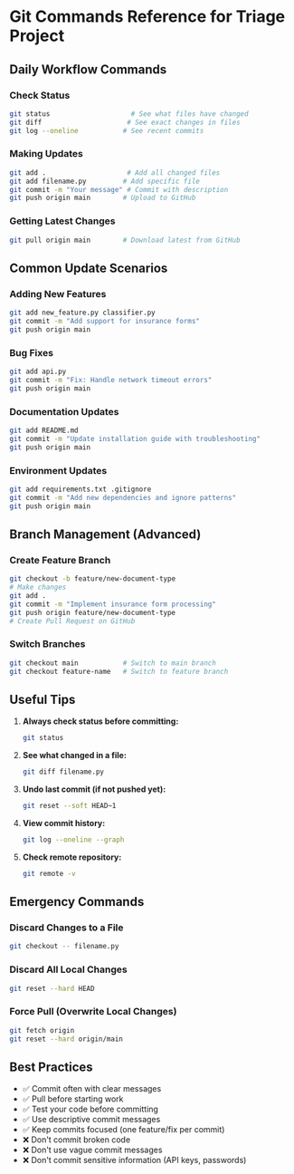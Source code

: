 # Git Commands Reference for Triage Project

## Daily Workflow Commands

### Check Status
```bash
git status                    # See what files have changed
git diff                     # See exact changes in files
git log --oneline           # See recent commits
```

### Making Updates
```bash
git add .                    # Add all changed files
git add filename.py         # Add specific file
git commit -m "Your message" # Commit with description
git push origin main        # Upload to GitHub
```

### Getting Latest Changes
```bash
git pull origin main        # Download latest from GitHub
```

## Common Update Scenarios

### Adding New Features
```bash
git add new_feature.py classifier.py
git commit -m "Add support for insurance forms"
git push origin main
```

### Bug Fixes
```bash
git add api.py
git commit -m "Fix: Handle network timeout errors"
git push origin main
```

### Documentation Updates
```bash
git add README.md
git commit -m "Update installation guide with troubleshooting"
git push origin main
```

### Environment Updates
```bash
git add requirements.txt .gitignore
git commit -m "Add new dependencies and ignore patterns"
git push origin main
```

## Branch Management (Advanced)

### Create Feature Branch
```bash
git checkout -b feature/new-document-type
# Make changes
git add .
git commit -m "Implement insurance form processing"
git push origin feature/new-document-type
# Create Pull Request on GitHub
```

### Switch Branches
```bash
git checkout main           # Switch to main branch
git checkout feature-name   # Switch to feature branch
```

## Useful Tips

1. **Always check status before committing:**
   ```bash
   git status
   ```

2. **See what changed in a file:**
   ```bash
   git diff filename.py
   ```

3. **Undo last commit (if not pushed yet):**
   ```bash
   git reset --soft HEAD~1
   ```

4. **View commit history:**
   ```bash
   git log --oneline --graph
   ```

5. **Check remote repository:**
   ```bash
   git remote -v
   ```

## Emergency Commands

### Discard Changes to a File
```bash
git checkout -- filename.py
```

### Discard All Local Changes
```bash
git reset --hard HEAD
```

### Force Pull (Overwrite Local Changes)
```bash
git fetch origin
git reset --hard origin/main
```

## Best Practices

- ✅ Commit often with clear messages
- ✅ Pull before starting work
- ✅ Test your code before committing
- ✅ Use descriptive commit messages
- ✅ Keep commits focused (one feature/fix per commit)
- ❌ Don't commit broken code
- ❌ Don't use vague commit messages
- ❌ Don't commit sensitive information (API keys, passwords)
